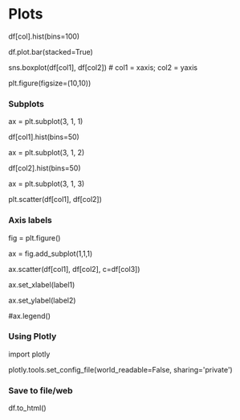 # Plots

df\[col\].hist\(bins=100\)

df.plot.bar\(stacked=True\)

sns.boxplot\(df\[col1\], df\[col2\]\) \# col1 = xaxis; col2 = yaxis

plt.figure\(figsize=\(10,10\)\)

### Subplots

ax = plt.subplot\(3, 1, 1\)

df\[col1\].hist\(bins=50\)

ax = plt.subplot\(3, 1, 2\)

df\[col2\].hist\(bins=50\)

ax = plt.subplot\(3, 1, 3\)

plt.scatter\(df\[col1\], df\[col2\]\)

### Axis labels

fig = plt.figure\(\)

ax = fig.add\_subplot\(1,1,1\)

ax.scatter\(df\[col1\], df\[col2\], c=df\[col3\]\)

ax.set\_xlabel\(label1\)

ax.set\_ylabel\(label2\)

\#ax.legend\(\)

### Using Plotly

import plotly

plotly.tools.set\_config\_file\(world\_readable=False, sharing='private'\)

### Save to file/web

df.to\_html\(\)

